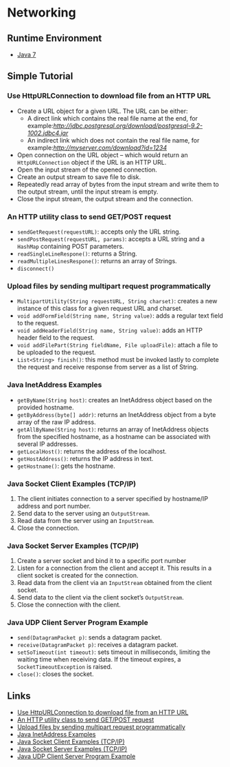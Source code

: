 # Networking

## Runtime Environment
 - [Java 7](http://www.oracle.com/technetwork/java/javase/downloads/jdk7-downloads-1880260.html)

## Simple Tutorial

### Use HttpURLConnection to download file from an HTTP URL
- Create a URL object for a given URL. The URL can be either:
    - A direct link which contains the real file name at the end, for example:*http://jdbc.postgresql.org/download/postgresql-9.2-1002.jdbc4.jar*
    - An indirect link which does not contain the real file name, for example:*http://myserver.com/download?id=1234*
- Open connection on the URL object – which would return an `HttpURLConnection` object if the URL is an HTTP URL.
- Open the input stream of the opened connection.
- Create an output stream to save file to disk.
- Repeatedly read array of bytes from the input stream and write them to the output stream, until the input stream is empty.
- Close the input stream, the output stream and the connection.

### An HTTP utility class to send GET/POST request
- `sendGetRequest(requestURL)`: accepts only the URL string.
- `sendPostRequest(requestURL, params)`: accepts a URL string and a `HashMap` containing POST parameters.
- `readSingleLineRespone()`: returns a String.
- `readMultipleLinesRespone()`: returns an array of Strings.
- `disconnect()`

### Upload files by sending multipart request programmatically
- `MultipartUtility(String requestURL, String charset)`: creates a new instance of this class for a given request URL and charset.
- `void addFormField(String name, String value)`: adds a regular text field to the request.
- `void addHeaderField(String name, String value)`: adds an HTTP header field to the request.
- `void addFilePart(String fieldName, File uploadFile)`: attach a file to be uploaded to the request.
- `List<String> finish()`: this method must be invoked lastly to complete the request and receive response from server as a list of String.

### Java InetAddress Examples
- `getByName(String host)`: creates an InetAddress object based on the provided hostname.
- `getByAddress(byte[] addr)`: returns an InetAddress object from a byte array of the raw IP address.
- `getAllByName(String host)`: returns an array of InetAddress objects from the specified hostname, as a hostname can be associated with several IP addresses.
- `getLocalHost()`: returns the address of the localhost.
- `getHostAddress()`: returns the IP address in text.
- `getHostname()`: gets the hostname.

### Java Socket Client Examples (TCP/IP)
1. The client initiates connection to a server specified by hostname/IP address and port number.
2. Send data to the server using an `OutputStream`.
3. Read data from the server using an `InputStream`.
4. Close the connection.

### Java Socket Server Examples (TCP/IP)
1. Create a server socket and bind it to a specific port number
2. Listen for a connection from the client and accept it. This results in a client socket is created for the connection.
3. Read data from the client via an `InputStream` obtained from the client socket.
4. Send data to the client via the client socket’s `OutputStream`.
5. Close the connection with the client.

### Java UDP Client Server Program Example
- `send(DatagramPacket p)`: sends a datagram packet.
- `receive(DatagramPacket p)`: receives a datagram packet.
- `setSoTimeout(int timeout)`: sets timeout in milliseconds, limiting the waiting time when receiving data. If the timeout expires, a `SocketTimeoutException` is raised.
- `close()`: closes the socket.

## Links
- [Use HttpURLConnection to download file from an HTTP URL](http://www.codejava.net/java-se/networking/use-httpurlconnection-to-download-file-from-an-http-url)
- [An HTTP utility class to send GET/POST request](http://www.codejava.net/java-se/networking/an-http-utility-class-to-send-getpost-request)
- [Upload files by sending multipart request programmatically](http://www.codejava.net/java-se/networking/upload-files-by-sending-multipart-request-programmatically)
- [Java InetAddress Examples](http://www.codejava.net/java-se/networking/java-inetaddress-examples)
- [Java Socket Client Examples (TCP/IP)](http://www.codejava.net/java-se/networking/java-socket-client-examples-tcp-ip)
- [Java Socket Server Examples (TCP/IP)](http://www.codejava.net/java-se/networking/java-socket-server-examples-tcp-ip)
- [Java UDP Client Server Program Example](http://www.codejava.net/java-se/networking/java-udp-client-server-program-example)
